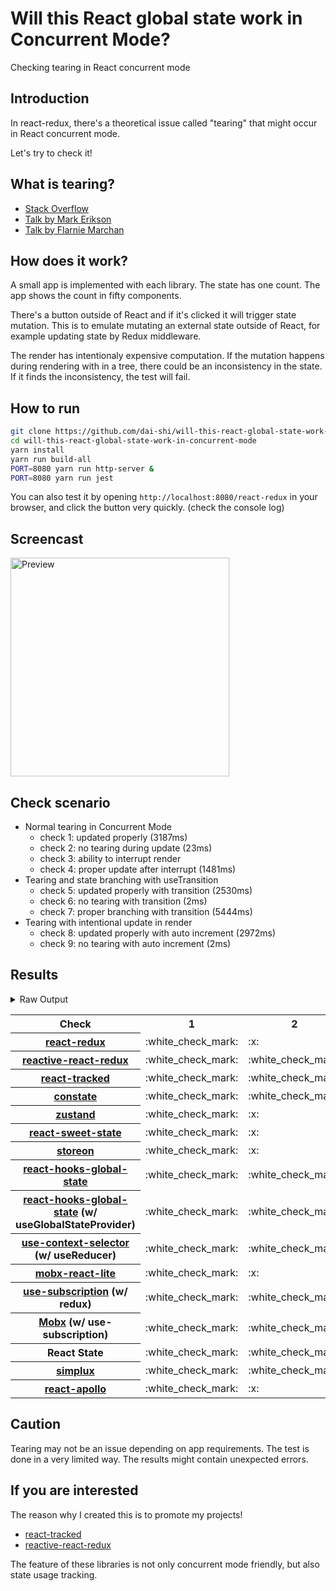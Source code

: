 # Will this React global state work in Concurrent Mode?

Checking tearing in React concurrent mode

## Introduction

In react-redux, there's a theoretical issue called "tearing"
that might occur in React concurrent mode.

Let's try to check it!

## What is tearing?

- [Stack Overflow](https://stackoverflow.com/questions/54891675/what-is-tearing-in-the-context-of-the-react-redux)
- [Talk by Mark Erikson](https://www.youtube.com/watch?v=yOZ4Ml9LlWE&t=933s)
- [Talk by Flarnie Marchan](https://www.youtube.com/watch?v=V1Ly-8Z1wQA&t=1079s)

## How does it work?

A small app is implemented with each library.
The state has one count.
The app shows the count in fifty components.

There's a button outside of React and
if it's clicked it will trigger state mutation.
This is to emulate mutating an external state outside of React,
for example updating state by Redux middleware.

The render has intentionaly expensive computation.
If the mutation happens during rendering with in a tree,
there could be an inconsistency in the state.
If it finds the inconsistency, the test will fail.

## How to run

```bash
git clone https://github.com/dai-shi/will-this-react-global-state-work-in-concurrent-mode.git
cd will-this-react-global-state-work-in-concurrent-mode
yarn install
yarn run build-all
PORT=8080 yarn run http-server &
PORT=8080 yarn run jest
```

You can also test it by opening `http://localhost:8080/react-redux`
in your browser, and click the button very quickly. (check the console log)

## Screencast

<img src="https://user-images.githubusercontent.com/490574/61502196-ce109200-aa0d-11e9-9efc-6203545d367c.gif" alt="Preview" width="350" />

## Check scenario

- Normal tearing in Concurrent Mode
  - check 1: updated properly (3187ms)
  - check 2: no tearing during update (23ms)
  - check 3: ability to interrupt render
  - check 4: proper update after interrupt (1481ms)
- Tearing and state branching with useTransition
  - check 5: updated properly with transition (2530ms)
  - check 6: no tearing with transition (2ms)
  - check 7: proper branching with transition (5444ms)
- Tearing with intentional update in render
  - check 8: updated properly with auto increment (2972ms)
  - check 9: no tearing with auto increment (2ms)

## Results

<details>
<summary>Raw Output</summary>

```
  react-redux
    check with events from outside
      ✓ check 1: updated properly (3187ms)
      ✕ check 2: no tearing during update (23ms)
      ✓ check 3: ability to interrupt render
      ✓ check 4: proper update after interrupt (1481ms)
    check with useTransition
      ✓ check 5: updated properly with transition (2530ms)
      ✕ check 6: no tearing with transition (2ms)
      ✕ check 7: proper branching with transition (5444ms)
    check with intensive auto increment
      ✓ check 8: updated properly with auto increment (2972ms)
      ✕ check 9: no tearing with auto increment (2ms)
  reactive-react-redux
    check with events from outside
      ✓ check 1: updated properly (3168ms)
      ✓ check 2: no tearing during update (1ms)
      ✓ check 3: ability to interrupt render
      ✓ check 4: proper update after interrupt (1303ms)
    check with useTransition
      ✓ check 5: updated properly with transition (2463ms)
      ✓ check 6: no tearing with transition (1ms)
      ✕ check 7: proper branching with transition (7395ms)
    check with intensive auto increment
      ✓ check 8: updated properly with auto increment (3001ms)
      ✓ check 9: no tearing with auto increment (1ms)
  react-tracked
    check with events from outside
      ✓ check 1: updated properly (8614ms)
      ✓ check 2: no tearing during update (2ms)
      ✓ check 3: ability to interrupt render
      ✓ check 4: proper update after interrupt (2417ms)
    check with useTransition
      ✓ check 5: updated properly with transition (3536ms)
      ✓ check 6: no tearing with transition (2ms)
      ✓ check 7: proper branching with transition (3550ms)
    check with intensive auto increment
      ✓ check 8: updated properly with auto increment (3032ms)
      ✓ check 9: no tearing with auto increment (1ms)
  constate
    check with events from outside
      ✓ check 1: updated properly (8603ms)
      ✓ check 2: no tearing during update (1ms)
      ✓ check 3: ability to interrupt render
      ✓ check 4: proper update after interrupt (2403ms)
    check with useTransition
      ✓ check 5: updated properly with transition (4678ms)
      ✓ check 6: no tearing with transition (2ms)
      ✓ check 7: proper branching with transition (4489ms)
    check with intensive auto increment
      ✓ check 8: updated properly with auto increment (4004ms)
      ✓ check 9: no tearing with auto increment (1ms)
  zustand
    check with events from outside
      ✓ check 1: updated properly (3218ms)
      ✕ check 2: no tearing during update (21ms)
      ✓ check 3: ability to interrupt render
      ✓ check 4: proper update after interrupt (1432ms)
    check with useTransition
      ✓ check 5: updated properly with transition (2519ms)
      ✕ check 6: no tearing with transition (1ms)
      ✕ check 7: proper branching with transition (5439ms)
    check with intensive auto increment
      ✓ check 8: updated properly with auto increment (3008ms)
      ✕ check 9: no tearing with auto increment (1ms)
  react-sweet-state
    check with events from outside
      ✓ check 1: updated properly (4303ms)
      ✕ check 2: no tearing during update (21ms)
      ✓ check 3: ability to interrupt render
      ✓ check 4: proper update after interrupt (1441ms)
    check with useTransition
      ✕ check 5: updated properly with transition (2655ms)
      ✓ check 6: no tearing with transition (20ms)
      ✕ check 7: proper branching with transition (7420ms)
    check with intensive auto increment
      ✓ check 8: updated properly with auto increment (3970ms)
      ✕ check 9: no tearing with auto increment (2ms)
  storeon
    check with events from outside
      ✓ check 1: updated properly (3172ms)
      ✕ check 2: no tearing during update (19ms)
      ✓ check 3: ability to interrupt render (1ms)
      ✓ check 4: proper update after interrupt (1432ms)
    check with useTransition
      ✕ check 5: updated properly with transition (2637ms)
      ✓ check 6: no tearing with transition (20ms)
      ✕ check 7: proper branching with transition (7415ms)
    check with intensive auto increment
      ✓ check 8: updated properly with auto increment (3045ms)
      ✕ check 9: no tearing with auto increment (20ms)
  react-hooks-global-state-1
    check with events from outside
      ✓ check 1: updated properly (8302ms)
      ✓ check 2: no tearing during update (1ms)
      ✓ check 3: ability to interrupt render
      ✓ check 4: proper update after interrupt (2438ms)
    check with useTransition
      ✓ check 5: updated properly with transition (3499ms)
      ✓ check 6: no tearing with transition (1ms)
      ✕ check 7: proper branching with transition (5436ms)
    check with intensive auto increment
      ✓ check 8: updated properly with auto increment (3016ms)
      ✕ check 9: no tearing with auto increment (1ms)
  react-hooks-global-state-2
    check with events from outside
      ✓ check 1: updated properly (8252ms)
      ✓ check 2: no tearing during update (1ms)
      ✓ check 3: ability to interrupt render
      ✓ check 4: proper update after interrupt (2375ms)
    check with useTransition
      ✓ check 5: updated properly with transition (3521ms)
      ✓ check 6: no tearing with transition (1ms)
      ✓ check 7: proper branching with transition (4515ms)
    check with intensive auto increment
      ✓ check 8: updated properly with auto increment (3004ms)
      ✓ check 9: no tearing with auto increment (1ms)
  use-context-selector
    check with events from outside
      ✓ check 1: updated properly (8285ms)
      ✓ check 2: no tearing during update (1ms)
      ✓ check 3: ability to interrupt render
      ✓ check 4: proper update after interrupt (2352ms)
    check with useTransition
      ✓ check 5: updated properly with transition (3505ms)
      ✓ check 6: no tearing with transition (1ms)
      ✓ check 7: proper branching with transition (3537ms)
    check with intensive auto increment
      ✓ check 8: updated properly with auto increment (3044ms)
      ✓ check 9: no tearing with auto increment (1ms)
  mobx-react-lite
    check with events from outside
      ✓ check 1: updated properly (2832ms)
      ✕ check 2: no tearing during update (2ms)
      ✓ check 3: ability to interrupt render
      ✓ check 4: proper update after interrupt (1421ms)
    check with useTransition
      ✓ check 5: updated properly with transition (2620ms)
      ✕ check 6: no tearing with transition (2ms)
      ✕ check 7: proper branching with transition (5581ms)
    check with intensive auto increment
      ✓ check 8: updated properly with auto increment (2781ms)
      ✕ check 9: no tearing with auto increment (1ms)
  use-subscription
    check with events from outside
      ✓ check 1: updated properly (8305ms)
      ✓ check 2: no tearing during update (1ms)
      ✓ check 3: ability to interrupt render (1ms)
      ✓ check 4: proper update after interrupt (1137ms)
    check with useTransition
      ✓ check 5: updated properly with transition (4510ms)
      ✓ check 6: no tearing with transition (1ms)
      ✕ check 7: proper branching with transition (7427ms)
    check with intensive auto increment
      ✓ check 8: updated properly with auto increment (2976ms)
      ✕ check 9: no tearing with auto increment (2ms)
  mobx-use-sub
    check with events from outside
      ✓ check 1: updated properly (8360ms)
      ✓ check 2: no tearing during update (1ms)
      ✓ check 3: ability to interrupt render
      ✓ check 4: proper update after interrupt (1156ms)
    check with useTransition
      ✓ check 5: updated properly with transition (3604ms)
      ✓ check 6: no tearing with transition (2ms)
      ✕ check 7: proper branching with transition (6444ms)
    check with intensive auto increment
      ✓ check 8: updated properly with auto increment (2780ms)
      ✕ check 9: no tearing with auto increment (1ms)
  react-state
    check with events from outside
      ✓ check 1: updated properly (8364ms)
      ✓ check 2: no tearing during update (1ms)
      ✓ check 3: ability to interrupt render (1ms)
      ✓ check 4: proper update after interrupt (2370ms)
    check with useTransition
      ✓ check 5: updated properly with transition (3521ms)
      ✓ check 6: no tearing with transition (1ms)
      ✓ check 7: proper branching with transition (3475ms)
    check with intensive auto increment
      ✓ check 8: updated properly with auto increment (3012ms)
      ✓ check 9: no tearing with auto increment (1ms)
  simplux
    check with events from outside
      ✓ check 1: updated properly (8327ms)
      ✓ check 2: no tearing during update (1ms)
      ✓ check 3: ability to interrupt render (1ms)
      ✓ check 4: proper update after interrupt (2398ms)
    check with useTransition
      ✓ check 5: updated properly with transition (3493ms)
      ✓ check 6: no tearing with transition (2ms)
      ✕ check 7: proper branching with transition (5442ms)
    check with intensive auto increment
      ✕ check 8: updated properly with auto increment (10092ms)
      ✕ check 9: no tearing with auto increment (2ms)
  react-apollo
    check with events from outside
      ✓ check 1: updated properly (3247ms)
      ✕ check 2: no tearing during update (21ms)
      ✓ check 3: ability to interrupt render
      ✓ check 4: proper update after interrupt (2512ms)
    check with useTransition
      ✓ check 5: updated properly with transition (3492ms)
      ✕ check 6: no tearing with transition (2ms)
      ✕ check 7: proper branching with transition (5442ms)
    check with intensive auto increment
      ✓ check 8: updated properly with auto increment (4008ms)
      ✕ check 9: no tearing with auto increment (21ms)
```

</details>

<table>
  <tr>
    <th>Check</th>
    <th>1</th>
    <th>2</th>
    <th>3</th>
    <th>4</th>
    <th>5</th>
    <th>6</th>
    <th>7</th>
    <th>8</th>
    <th>9</th>
  </tr>

  <tr>
    <th><a href="https://react-redux.js.org">react-redux</a></th>
    <td>:white_check_mark:</td>
    <td>:x:</td>
    <td>:white_check_mark:</td>
    <td>:white_check_mark:</td>
    <td>:white_check_mark:</td>
    <td>:x:</td>
    <td>:x:</td>
    <td>:white_check_mark:</td>
    <td>:x:</td>
  </tr>

  <tr>
    <th><a href="https://github.com/dai-shi/reactive-react-redux">reactive-react-redux</a></th>
    <td>:white_check_mark:</td>
    <td>:white_check_mark:</td>
    <td>:white_check_mark:</td>
    <td>:white_check_mark:</td>
    <td>:white_check_mark:</td>
    <td>:white_check_mark:</td>
    <td>:x:</td>
    <td>:white_check_mark:</td>
    <td>:white_check_mark:</td>
  </tr>

  </tr>
    <th><a href="https://react-tracked.js.org">react-tracked</a></th>
    <td>:white_check_mark:</td>
    <td>:white_check_mark:</td>
    <td>:white_check_mark:</td>
    <td>:white_check_mark:</td>
    <td>:white_check_mark:</td>
    <td>:white_check_mark:</td>
    <td>:white_check_mark:</td>
    <td>:white_check_mark:</td>
    <td>:white_check_mark:</td>
  </tr>

  </tr>
    <th><a href="https://github.com/diegohaz/constate">constate</a></th>
    <td>:white_check_mark:</td>
    <td>:white_check_mark:</td>
    <td>:white_check_mark:</td>
    <td>:white_check_mark:</td>
    <td>:white_check_mark:</td>
    <td>:white_check_mark:</td>
    <td>:white_check_mark:</td>
    <td>:white_check_mark:</td>
    <td>:white_check_mark:</td>
  </tr>

  </tr>
    <th><a href="https://github.com/react-spring/zustand">zustand</a></th>
    <td>:white_check_mark:</td>
    <td>:x:</td>
    <td>:white_check_mark:</td>
    <td>:white_check_mark:</td>
    <td>:white_check_mark:</td>
    <td>:x:</td>
    <td>:x:</td>
    <td>:white_check_mark:</td>
    <td>:x:</td>
  </tr>

  </tr>
    <th><a href="https://github.com/atlassian/react-sweet-state">react-sweet-state</a></th>
    <td>:white_check_mark:</td>
    <td>:x:</td>
    <td>:white_check_mark:</td>
    <td>:white_check_mark:</td>
    <td>:x:</td>
    <td>:white_check_mark:</td>
    <td>:x:</td>
    <td>:white_check_mark:</td>
    <td>:x:</td>
  </tr>

  </tr>
    <th><a href="https://github.com/storeon/storeon">storeon</a></th>
    <td>:white_check_mark:</td>
    <td>:x:</td>
    <td>:white_check_mark:</td>
    <td>:white_check_mark:</td>
    <td>:x:</td>
    <td>:white_check_mark:</td>
    <td>:x:</td>
    <td>:white_check_mark:</td>
    <td>:x:</td>
  </tr>

  </tr>
    <th><a href="https://github.com/dai-shi/react-hooks-global-state">react-hooks-global-state</a></th>
    <td>:white_check_mark:</td>
    <td>:white_check_mark:</td>
    <td>:white_check_mark:</td>
    <td>:white_check_mark:</td>
    <td>:white_check_mark:</td>
    <td>:white_check_mark:</td>
    <td>:x:</td>
    <td>:white_check_mark:</td>
    <td>:x:</td>
  </tr>

  </tr>
    <th><a href="https://github.com/dai-shi/react-hooks-global-state">react-hooks-global-state</a> (w/ useGlobalStateProvider)</th>
    <td>:white_check_mark:</td>
    <td>:white_check_mark:</td>
    <td>:white_check_mark:</td>
    <td>:white_check_mark:</td>
    <td>:white_check_mark:</td>
    <td>:white_check_mark:</td>
    <td>:white_check_mark:</td>
    <td>:white_check_mark:</td>
    <td>:white_check_mark:</td>
  </tr>

  </tr>
    <th><a href="https://github.com/dai-shi/use-context-selector">use-context-selector</a> (w/ useReducer)</th>
    <td>:white_check_mark:</td>
    <td>:white_check_mark:</td>
    <td>:white_check_mark:</td>
    <td>:white_check_mark:</td>
    <td>:white_check_mark:</td>
    <td>:white_check_mark:</td>
    <td>:white_check_mark:</td>
    <td>:white_check_mark:</td>
    <td>:white_check_mark:</td>
  </tr>

  </tr>
    <th><a href="https://github.com/mobxjs/mobx-react-lite">mobx-react-lite</a></th>
    <td>:white_check_mark:</td>
    <td>:x:</td>
    <td>:white_check_mark:</td>
    <td>:white_check_mark:</td>
    <td>:white_check_mark:</td>
    <td>:x:</td>
    <td>:x:</td>
    <td>:white_check_mark:</td>
    <td>:x:</td>
  </tr>

  </tr>
    <th><a href="https://github.com/facebook/react/tree/master/packages/use-subscription">use-subscription</a> (w/ redux)</th>
    <td>:white_check_mark:</td>
    <td>:white_check_mark:</td>
    <td>:white_check_mark:</td>
    <td>:white_check_mark:</td>
    <td>:white_check_mark:</td>
    <td>:white_check_mark:</td>
    <td>:x:</td>
    <td>:white_check_mark:</td>
    <td>:x:</td>
  </tr>

  <tr>
    <th><a href="https://mobx.js.org/">Mobx</a> (w/ use-subscription)</th>
    <td>:white_check_mark:</td>
    <td>:white_check_mark:</td>
    <td>:white_check_mark:</td>
    <td>:white_check_mark:</td>
    <td>:white_check_mark:</td>
    <td>:white_check_mark:</td>
    <td>:x:</td>
    <td>:white_check_mark:</td>
    <td>:x:</td>
  </tr>
  <tr>
    <th>React State</th>
    <td>:white_check_mark:</td>
    <td>:white_check_mark:</td>
    <td>:white_check_mark:</td>
    <td>:white_check_mark:</td>
    <td>:white_check_mark:</td>
    <td>:white_check_mark:</td>
    <td>:white_check_mark:</td>
    <td>:white_check_mark:</td>
    <td>:white_check_mark:</td>
  </tr>

  <tr>
    <th><a href="https://github.com/MrWolfZ/simplux">simplux</a></th>
    <td>:white_check_mark:</td>
    <td>:white_check_mark:</td>
    <td>:white_check_mark:</td>
    <td>:white_check_mark:</td>
    <td>:white_check_mark:</td>
    <td>:white_check_mark:</td>
    <td>:x:</td>
    <td>:x:</td>
    <td>:x:</td>
  </tr>

  <tr>
    <th><a href="https://github.com/apollographql/react-apollo">react-apollo</a></th>
    <td>:white_check_mark:</td>
    <td>:x:</td>
    <td>:white_check_mark:</td>
    <td>:white_check_mark:</td>
    <td>:white_check_mark:</td>
    <td>:x:</td>
    <td>:x:</td>
    <td>:white_check_mark:</td>
    <td>:x:</td>
  </tr>
</table>

## Caution

Tearing may not be an issue depending on app requirements.
The test is done in a very limited way.
The results might contain unexpected errors.

## If you are interested

The reason why I created this is to promote my projects!

- [react-tracked](https://github.com/dai-shi/react-tracked)
- [reactive-react-redux](https://github.com/dai-shi/reactive-react-redux)

The feature of these libraries is not only concurrent mode friendly,
but also state usage tracking.

